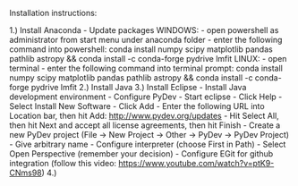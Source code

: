 Installation instructions:

1.) Install Anaconda
    - Update packages
      WINDOWS:
        - open powershell as administrator from start menu under anaconda folder
        - enter the following command into powershell: conda install numpy scipy matplotlib pandas pathlib astropy && conda install -c conda-forge pydrive lmfit
      LINUX:
        - open terminal
        - enter the following command into terminal prompt: conda install numpy scipy matplotlib pandas pathlib astropy && conda install -c conda-forge pydrive lmfit
2.) Install Java
3.) Install Eclipse
    - Install Java development environment
    - Configure PyDev
        - Start eclipse
        - Click Help
        - Select Install New Software
        - Click Add
        - Enter the following URL into Location bar, then hit Add: http://www.pydev.org/updates
        - Hit Select All, then hit Next and accept all license agreements, then hit Finish
    - Create a new PyDev project (File -> New Project -> Other -> PyDev -> PyDev Project)
        - Give arbitrary name
        - Configure interpreter (choose First in Path)
        - Select Open Perspective (remember your decision)
    - Configure EGit for github integration (follow this video: https://www.youtube.com/watch?v=ptK9-CNms98)
4.) 
